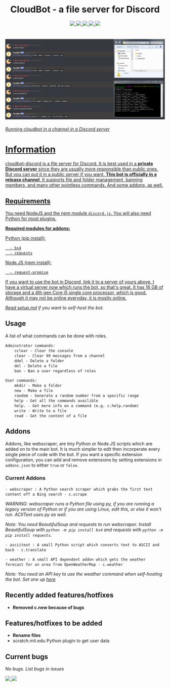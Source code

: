 <h1 align="center">
  <br>
  <b>CloudBot - a file server for Discord</b>
</h1>

<p align="center">
  <a href="https://codeload.github.com/themysticsavages/cloudbot-discord/zip/refs/heads/main">
  <img src="http://shields.io/badge/source--code-ZIP-blue?style=plastic">
    
  <a href="https://codeload.github.com/themysticsavages/cloudbot-discord/tar.gz/refs/heads/main">
  <img src="http://shields.io/badge/source--code-TARGZ-green?style=plastic">
  
  <a href="https://discord.com/oauth2/authorize?client_id=835841382882738216&scope=bot&permissions=68612">
  <img src="https://img.shields.io/badge/%20-Put%20me%20in%20your%20server-blue?style=plastic">
  
  <a href="about:blank">
  <img src="https://img.shields.io/badge/channel-release-orange?style=plastic">
  
  <a href="https://github.com/themysticsavages/cloudbot-discord/blob/main/LICENSE">
  <img src="https://img.shields.io/badge/license-mit-yellow?style=plastic">
  
  <a href="https://github.com/themysticsavages/cloudbot-discord/blob/main/setup/readme.md">
</p>

#

![running](https://github.com/ajskateboarder/stuff/blob/main/cloudbot-discord-running.PNG)

###### Running cloudbot in a channel in a Discord server
# Information

cloudbot-discord is a file server for Discord. It is best used in a __private Discord server__ since they are usually more responsible than public ones. But you can put it in a public server if you want. __This bot is officially in a release channel__. It supports file and folder management, banning members, and many other pointless commands. And some addons, as well.

## Requirements

You need NodeJS and the npm module `discord.js`. You will also need Python for most plugins.

**Required modules for addons:**

Python (pip install):
```
  - bs4
  - requests
```
Node.JS (npm install):
```
  - request-promise
```

If you want to use the bot in Discord, link it to a server of yours above. I have a virtual server now which runs the bot, so that's great. It has 16 GB of storage and a 4th gen Core i5 single core processor, which is good. Although it may not be online everyday, it is mostly online.

*[Read setup.md](https://github.com/themysticsavages/cloudbot-discord/blob/main/setup/readme.md) if you want to self-host the bot.*

## Usage

A list of what commands can be done with roles. 
```
Adminstrator commands:
    cclear - Clear the console
    clear - Clear 99 messages from a channel
    ddel - Delete a folder
    del - Delete a file
    ban - Ban a user regardless of roles
```
```
User commands:
    mkdir - Make a folder
    new - Make a file
    random - Generate a random number from a specific range
    help - Get all the commands availible
    help. - Get more info on a command (e.g. c.help.random)
    write - Write to a file
    read - Get the content of a file
```

## Addons

Addons, like webscraper, are tiny Python or Node.JS scripts which are added on to the main bot. It is much simpler to edit then incorperate every single piece of code with the bot. If you want a specific extension configuration, you can add and remove extensions by setting extensions in `addons.json` to either `true` or `false`.

### Current Addons

```
- webscraper : A Python search scraper which grabs the first text content off a Bing search - c.scrape
```

*WARNING: webscraper runs a Python file using py, if you are running a legacy version of Python or if you are using Linux, edit this,
or else it won't run. ACIIText uses py as well.*

*Note: You need BeautifulSoup and requests to run webscraper. Install BeautifulSoup with `python -m pip install bs4` and requests with `python -m pip install requests`.*

```
- asciitext : A small Python script which converts text to ASCII and back - c.translate
```

```
- weather : A small API dependent addon which gets the weather forecast for an area from OpenWeatherMap - c.weather
```

*Note: You need an API key to use the weather command when self-hosting the bot. Set one up [here](https://openweathermap.org/)*

## Recently added features/hotfixes

- __Removed c.new because of bugs__

## Features/hotfixes to be added

- __Rename files__
- scratch.mit.edu Python plugin to get user data

## Current bugs

*No bugs. List bugs in issues*
  
<a href="https://nodejs.org" target="_blank">
<img src="https://shields.io/badge/%20---?style=plastic-square&logo=javascript&color=black">
  
<a href="https://python.org/downloads" target="_blank">
<img src="https://shields.io/badge/%20---?style=plastic-square&logo=python&color=black" value="Download Python">

